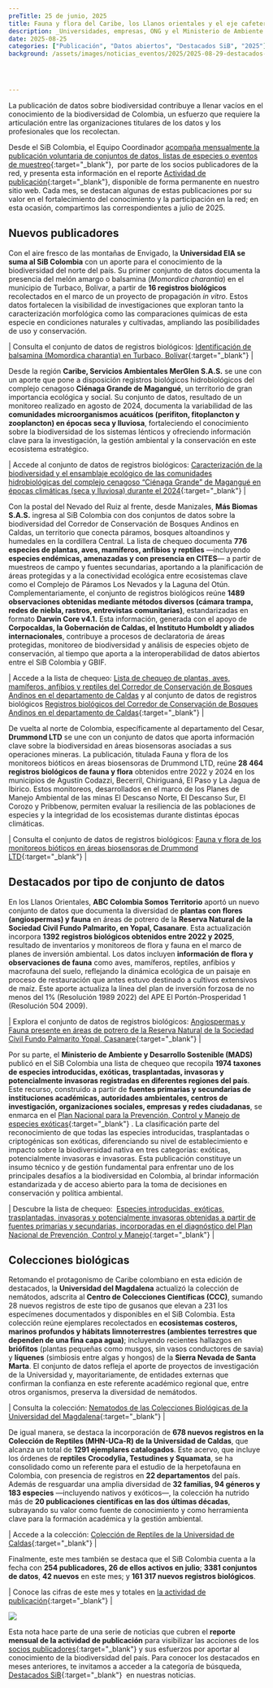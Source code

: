 ```yaml
---
preTitle: 25 de junio, 2025
title: Fauna y flora del Caribe, los Llanos orientales y el eje cafetero sobresalen en los destacados de julio
description: _Universidades, empresas, ONG y el Ministerio de Ambiente y Desarrollo Sostenible aportan este mes con registros biológicos, listas de chequeo y colecciones de nuestra biodiversidad._
date: 2025-08-25
categories: ["Publicación", "Datos abiertos", "Destacados SiB", "2025"]
background: /assets/images/noticias_eventos/2025/2025-08-29-destacados-julio-2025.png




---
```

La publicación de datos sobre biodiversidad contribuye a llenar vacíos en el conocimiento de la biodiversidad de Colombia, un esfuerzo que requiere la articulación entre las organizaciones titulares de los datos y los profesionales que los recolectan.

Desde el SiB Colombia, el Equipo Coordinador [acompaña mensualmente la publicación voluntaria de conjuntos de datos, listas de especies o eventos de muestreo](https://biodiversidad.co/compartir/guia-para-publicar/){:target="\_blank"},  por parte de los socios publicadores de la red, y presenta esta información en el reporte [Actividad de publicación](https://biodiversidad.co/comunidad/actividad-de-publicacion/){:target="\_blank"}, disponible de forma permanente en nuestro sitio web. Cada mes, se destacan algunas de estas publicaciones por su valor en el fortalecimiento del conocimiento y la participación en la red; en esta ocasión, compartimos las correspondientes a julio de 2025.

## Nuevos publicadores

Con el aire fresco de las montañas de Envigado, la **Universidad EIA se suma al SiB Colombia** con un aporte para el conocimiento de la biodiversidad del norte del país. Su primer conjunto de datos documenta la presencia del melón amargo o balsamina (*Momordica charantia*) en el municipio de Turbaco, Bolívar, a partir de **16 registros biológicos** recolectados en el marco de un proyecto de propagación *in vitro*. Estos datos fortalecen la visibilidad de investigaciones que exploran tanto la caracterización morfológica como las comparaciones químicas de esta especie en condiciones naturales y cultivadas, ampliando las posibilidades de uso y conservación.

| Consulta el conjunto de datos de registros biológicos: [Identificación de balsamina (Momordica charantia) en Turbaco, Bolívar](https://biodiversidad.co/data/?datasetKey=77f2273b-be2e-4e7c-9dd1-9ba054c6f77f){:target="\_blank"} |

Desde la región **Caribe, Servicios Ambientales MerGlen S.A.S.** se une con un aporte que pone a disposición registros biológicos hidrobiológicos del complejo cenagoso **Ciénaga Grande de Magangué**, un territorio de gran importancia ecológica y social. Su conjunto de datos, resultado de un monitoreo realizado en agosto de 2024, documenta la variabilidad de las **comunidades microorganismos acuáticos (perifiton, fitoplancton y zooplancton) en épocas seca y lluviosa**, fortaleciendo el conocimiento sobre la biodiversidad de los sistemas lénticos y ofreciendo información clave para la investigación, la gestión ambiental y la conservación en este ecosistema estratégico.

| Accede al conjunto de datos de registros biológicos: [Caracterización de la biodiversidad y el ensamblaje ecológico de las comunidades hidrobiológicas del complejo cenagoso “Ciénaga Grande” de Magangué en épocas climáticas (seca y lluviosa) durante el 2024](https://biodiversidad.co/data/?datasetKey=58e0c838-2d3c-4b39-8c33-2daad62d3f23){:target="\_blank"} |

Con la postal del Nevado del Ruiz al frente, desde Manizales, **Más Biomas S.A.S.** ingresa al SiB Colombia con dos conjuntos de datos sobre la biodiversidad del Corredor de Conservación de Bosques Andinos en Caldas, un territorio que conecta páramos, bosques altoandinos y humedales en la cordillera Central. La lista de chequeo documenta **776 especies de plantas, aves, mamíferos, anfibios y reptiles** —incluyendo **especies endémicas, amenazadas y con presencia en CITES**— a partir de muestreos de campo y fuentes secundarias, aportando a la planificación de áreas protegidas y a la conectividad ecológica entre ecosistemas clave como el Complejo de Páramos Los Nevados y la Laguna del Otún. Complementariamente, el conjunto de registros biológicos reúne **1489 observaciones obtenidas mediante métodos diversos (cámara trampa, redes de niebla, rastros, entrevistas comunitarias)**, estandarizadas en formato **Darwin Core v4.1.** Esta información, generada con el apoyo de **Corpocaldas, la Gobernación de Caldas, el Instituto Humboldt y aliados internacionales**, contribuye a procesos de declaratoria de áreas protegidas, monitoreo de biodiversidad y análisis de especies objeto de conservación, al tiempo que aporta a la interoperabilidad de datos abiertos entre el SiB Colombia y GBIF.

| Accede a la lista de chequeo: [Lista de chequeo de plantas, aves, mamíferos, anfibios y reptiles del Corredor de Conservación de Bosques Andinos en el departamento de Caldas](https://www.gbif.org/es/dataset/f089fe8c-7b73-4990-b70f-e9136caaa214) y al conjunto de datos de registros biológicos [Registros biológicos del Corredor de Conservación de Bosques Andinos en el departamento de Caldas](https://www.gbif.org/es/dataset/459859eb-9f83-4bdf-8a2c-6bb32777acfb){:target="\_blank"} |

De vuelta al norte de Colombia, específicamente al departamento del Cesar, **Drummond LTD** se une con un conjunto de datos que aporta información clave sobre la biodiversidad en áreas biosensoras asociadas a sus operaciones mineras. La publicación, titulada Fauna y flora de los monitoreos bióticos en áreas biosensoras de Drummond LTD, reúne **28 464 registros biológicos de fauna y flora** obtenidos entre 2022 y 2024 en los municipios de Agustín Codazzi, Becerril, Chiriguaná, El Paso y La Jagua de Ibirico. Estos monitoreos, desarrollados en el marco de los Planes de Manejo Ambiental de las minas El Descanso Norte, El Descanso Sur, El Corozo y Pribbenow, permiten evaluar la resiliencia de las poblaciones de especies y la integridad de los ecosistemas durante distintas épocas climáticas. 

| Consulta el conjunto de datos de registros biológicos: [Fauna y flora de los monitoreos bióticos en áreas biosensoras de Drummond LTD](https://biodiversidad.co/data/?datasetKey=6642123d-8962-4799-86f3-58816b4f3a5a){:target="\_blank"} |

## Destacados por tipo de conjunto de datos

En los Llanos Orientales, **ABC Colombia Somos Territorio** aportó un nuevo conjunto de datos que documenta la diversidad de **plantas con flores (angiospermas) y fauna** en áreas de potrero de la **Reserva Natural de la Sociedad Civil Fundo Palmarito, en Yopal, Casanare**. Esta actualización incorpora **1392 registros biológicos obtenidos entre 2022 y 2025**, resultado de inventarios y monitoreos de flora y fauna en el marco de planes de inversión ambiental. Los datos incluyen **información de flora y observaciones de fauna** como aves, mamíferos, reptiles, anfibios y macrofauna del suelo, reflejando la dinámica ecológica de un paisaje en proceso de restauración que antes estuvo destinado a cultivos extensivos de maíz. Este aporte actualiza la línea del plan de inversión forzosa de no menos del 1% (Resolución 1989 2022) del APE El Portón-Prosperidad 1 (Resolución 504 2009).

| Explora el conjunto de datos de registros biológicos: [Angiospermas y Fauna presente en áreas de potrero de la Reserva Natural de la Sociedad Civil Fundo Palmarito Yopal, Casanare](https://biodiversidad.co/data/?datasetKey=586d81a0-8285-4bee-b61e-93bd0f8e121d){:target="\_blank"} |

Por su parte, el **Ministerio de Ambiente y Desarrollo Sostenible (MADS)** publicó en el SiB Colombia una lista de chequeo que recopila **1974 taxones de especies introducidas, exóticas, trasplantadas, invasoras y potencialmente invasoras registradas en diferentes regiones del país**. Este recurso, construido a partir de **fuentes primarias y secundarias de instituciones académicas, autoridades ambientales, centros de investigación, organizaciones sociales, empresas y redes ciudadanas**, se enmarca en el [Plan Nacional para la Prevención, Control y Manejo de especies exóticas](https://www.minambiente.gov.co/documento-entidad/plan-nacional-para-la-prevencion-el-control-y-manejo-de-las-especies-introducidas-trasplantadas-e-invasoras){:target="\_blank"}
. La clasificación parte del reconocimiento de que todas las especies introducidas, trasplantadas o criptogénicas son exóticas, diferenciando su nivel de establecimiento e impacto sobre la biodiversidad nativa en tres categorías: exóticas, potencialmente invasoras e invasoras. Esta publicación constituye un insumo técnico y de gestión fundamental para enfrentar uno de los principales desafíos a la biodiversidad en Colombia, al brindar información estandarizada y de acceso abierto para la toma de decisiones en conservación y política ambiental.

| Descubre la lista de chequeo:  [Especies introducidas, exóticas, trasplantadas, invasoras y potencialmente invasoras obtenidas a partir de fuentes primarias y secundarias, incorporadas en el diagnóstico del Plan Nacional de Prevención, Control y Manejo](https://biodiversidad.co/dataset/search?type=CHECKLIST&q=trasplantadas&publishingOrg=a6086726-bc99-4443-8645-3788ed502381){:target="\_blank"} |

## Colecciones biológicas

Retomando el protagonismo de Caribe colombiano en esta edición de destacados, la **Universidad del Magdalena** actualizó la colección de nemátodos, adscrita al **Centro de Colecciones Científicas (CCC)**, sumando 28 nuevos registros de este tipo de gusanos que elevan a 231 los especímenes documentados y disponibles en el SiB Colombia. Esta colección reúne ejemplares recolectados en **ecosistemas costeros, marinos profundos y hábitats limnoterrestres (ambientes terrestres que dependen de una fina capa agua)**; incluyendo recientes hallazgos en **briófitos** (plantas pequeñas como musgos, sin vasos conductores de savia) y **líquenes** (simbiosis entre algas y hongos) de la **Sierra Nevada de Santa Marta**. El conjunto de datos refleja el aporte de proyectos de investigación de la Universidad y, mayoritariamente, de entidades externas que confirman la confianza en este referente académico regional que, entre otros organismos, preserva la diversidad de nemátodos.

| Consulta la colección: [Nematodos de las Colecciones Biológicas de la Universidad del Magdalena](https://doi.org/10.15472/ffea6v){:target="\_blank"} |

De igual manera, se destaca la incorporación de **678 nuevos registros en la Colección de Reptiles (MHN-UCa-R) de la Universidad de Caldas**, que alcanza un total de **1291 ejemplares catalogados**. Este acervo, que incluye los órdenes de **reptiles Crocodylia, Testudines y Squamata**, se ha consolidado como un referente para el estudio de la herpetofauna en Colombia, con presencia de registros en **22 departamentos** del país. Además de resguardar una amplia diversidad de **32 familias, 94 géneros y 183 especies** —incluyendo nativos y exóticos—, la colección ha nutrido más de **20 publicaciones científicas en las dos últimas décadas**, subrayando su valor como fuente de conocimiento y como herramienta clave para la formación académica y la gestión ambiental.

| Accede a la colección: [Colección de Reptiles de la Universidad de Caldas](https://doi.org/10.15472/kbwcsv){:target="\_blank"} |

Finalmente, este mes también se destaca que el SiB Colombia cuenta a la fecha con **254 publicadores, 26 de ellos activos en julio**; **3381 conjuntos de datos**, **42 nuevos** en este mes; y **161 317 nuevos registros biológicos**.

| Conoce las cifras de este mes y totales en [la actividad de publicación](https://biodiversidad.co/comunidad/actividad-de-publicacion/){:target="\_blank"} |

[![](https://lh7-rt.googleusercontent.com/docsz/AD_4nXf3WbfYDqRyAK3MGNDDIkGv88P3maELQvea1QghEoxFh3Doubut435dlkSzteAjgWuBZ0U1aZmwla4EXUx-lXjMQP4oeqvJ1lrOpBKMhDWij9wQZtdhx9DdzqXLBrWX5DvoAECB6w?key=wlMkOEzCVlzZ9u_lLvX2XQ)](https://biodiversidad.co/comunidad/actividad-de-publicacion/)

Esta nota hace parte de una serie de noticias que cubren el **reporte mensual de la actividad de publicación** para visibilizar las acciones de los [socios publicadores](https://biodiversidad.co/comunidad/socios-publicadores/){:target="\_blank"} y sus esfuerzos por aportar al conocimiento de la biodiversidad del país. Para conocer los destacados en meses anteriores, te invitamos a acceder a la categoría de búsqueda, [Destacados SiB](https://biodiversidad.co/news/?category=Destacados+SiB){:target="\_blank"}  en nuestras noticias.
